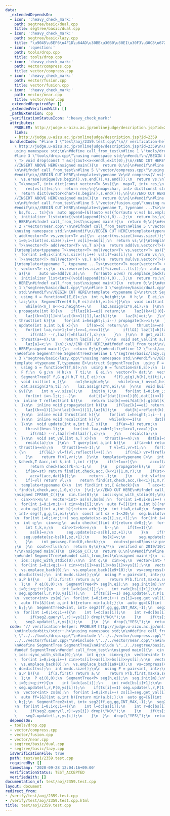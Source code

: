 ```yaml
---
data:
  _extendedDependsOn:
  - icon: ':heavy_check_mark:'
    path: segtree/basic/dual.cpp
    title: segtree/basic/dual.cpp
  - icon: ':heavy_check_mark:'
    path: segtree/basic/lazy.cpp
    title: "\u9045\u5EF6\u4F1D\u64AD\u30BB\u30B0\u30E1\u30F3\u30C8\u6728"
  - icon: ':question:'
    path: tools/drop.cpp
    title: tools/drop.cpp
  - icon: ':heavy_check_mark:'
    path: vector/compress.cpp
    title: vector/compress.cpp
  - icon: ':heavy_check_mark:'
    path: vector/fusion.cpp
    title: vector/fusion.cpp
  - icon: ':heavy_check_mark:'
    path: vector/near.cpp
    title: vector/near.cpp
  _extendedRequiredBy: []
  _extendedVerifiedWith: []
  _pathExtension: cpp
  _verificationStatusIcon: ':heavy_check_mark:'
  attributes:
    PROBLEM: http://judge.u-aizu.ac.jp/onlinejudge/description.jsp?id=2359
    links:
    - http://judge.u-aizu.ac.jp/onlinejudge/description.jsp?id=2359
  bundledCode: "#line 1 \"test/aoj/2359.test.cpp\"\n// verification-helper: PROBLEM\
    \ http://judge.u-aizu.ac.jp/onlinejudge/description.jsp?id=2359\n\n#include<bits/stdc++.h>\n\
    using namespace std;\n\n#define call_from_test\n#line 1 \"tools/drop.cpp\"\n\n\
    #line 3 \"tools/drop.cpp\"\nusing namespace std;\n#endif\n//BEGIN CUT HERE\ntemplate<typename\
    \ T> void drop(const T &x){cout<<x<<endl;exit(0);}\n//END CUT HERE\n#ifndef call_from_test\n\
    //INSERT ABOVE HERE\nsigned main(){\n  return 0;\n}\n#endif\n#line 2 \"vector/compress.cpp\"\
    \n\n#ifndef call_from_test\n#line 5 \"vector/compress.cpp\"\nusing namespace std;\n\
    #endif\n\n//BEGIN CUT HERE\ntemplate<typename V>\nV compress(V vs){\n  sort(vs.begin(),vs.end());\n\
    \  vs.erase(unique(vs.begin(),vs.end()),vs.end());\n  return vs;\n}\ntemplate<typename\
    \ T>\nmap<T, int> dict(const vector<T> &vs){\n  map<T, int> res;\n  for(int i=0;i<(int)vs.size();i++)\n\
    \    res[vs[i]]=i;\n  return res;\n}\nmap<char, int> dict(const string &s){\n\
    \  return dict(vector<char>(s.begin(),s.end()));\n}\n//END CUT HERE\n#ifndef call_from_test\n\
    //INSERT ABOVE HERE\nsigned main(){\n  return 0;\n}\n#endif\n#line 2 \"vector/fusion.cpp\"\
    \n\n#ifndef call_from_test\n#line 5 \"vector/fusion.cpp\"\nusing namespace std;\n\
    #endif\n\n//BEGIN CUT HERE\ntemplate<typename T, typename ...Ts>\nvector<T> fusion(vector<T>\
    \ bs,Ts... ts){\n  auto append=[&](auto vs){for(auto v:vs) bs.emplace_back(v);};\n\
    \  initializer_list<int>{(void(append(ts)),0)...};\n  return bs;\n}\n//END CUT\
    \ HERE\n#ifndef call_from_test\nsigned main(){\n  return 0;\n}\n#endif\n#line\
    \ 2 \"vector/near.cpp\"\n\n#ifndef call_from_test\n#line 5 \"vector/near.cpp\"\
    \nusing namespace std;\n\n#endif\n//BEGIN CUT HERE\ntemplate<typename T>\nvector<T>\
    \ add(vector<T> vs,vector<T> as){\n  assert(vs.size()==as.size());\n  for(int\
    \ i=0;i<(int)vs.size();i++) vs[i]+=as[i];\n  return vs;\n}\ntemplate<typename\
    \ T>\nvector<T> add(vector<T> vs,T a){\n  return add(vs,vector<T>(vs.size(),a));\n\
    }\ntemplate<typename T>\nvector<T> mul(vector<T> vs,vector<T> as){\n  assert(vs.size()==as.size());\n\
    \  for(int i=0;i<(int)vs.size();i++) vs[i]*=as[i];\n  return vs;\n}\ntemplate<typename\
    \ T>\nvector<T> mul(vector<T> vs,T a){\n  return mul(vs,vector<T>(vs.size(),a));\n\
    }\ntemplate<typename T, typename ...Ts>\nvector<T> near(vector<T> vs,Ts... ts){\n\
    \  vector<T> rs;\n  rs.reserve(vs.size()*sizeof...(ts));\n  auto append=[&](auto\
    \ a){\n    auto ws=add(vs,a);\n    for(auto w:ws) rs.emplace_back(w);\n  };\n\
    \  initializer_list<int>{(void(append(ts)),0)...};\n  return rs;\n}\n//END CUT\
    \ HERE\n#ifndef call_from_test\nsigned main(){\n  return 0;\n}\n#endif\n#line\
    \ 1 \"segtree/basic/dual.cpp\"\n\n#line 3 \"segtree/basic/dual.cpp\"\nusing namespace\
    \ std;\n#endif\n//BEGIN CUT HERE\ntemplate <typename E>\nstruct SegmentTree{\n\
    \  using H = function<E(E,E)>;\n  int n,height;\n  H h;\n  E ei;\n  vector<E>\
    \ laz;\n\n  SegmentTree(H h,E ei):h(h),ei(ei){}\n\n  void init(int n_){\n    n=1;height=0;\n\
    \    while(n<n_) n<<=1,height++;\n    laz.assign(2*n,ei);\n  }\n\n  inline void\
    \ propagate(int k){\n    if(laz[k]==ei) return;\n    laz[(k<<1)|0]=h(laz[(k<<1)|0],laz[k]);\n\
    \    laz[(k<<1)|1]=h(laz[(k<<1)|1],laz[k]);\n    laz[k]=ei;\n  }\n\n  inline void\
    \ thrust(int k){\n    for(int i=height;i;i--) propagate(k>>i);\n  }\n\n  void\
    \ update(int a,int b,E x){\n    if(a>=b) return;\n    thrust(a+=n);\n    thrust(b+=n-1);\n\
    \    for(int l=a,r=b+1;l<r;l>>=1,r>>=1){\n      if(l&1) laz[l]=h(laz[l],x),l++;\n\
    \      if(r&1) --r,laz[r]=h(laz[r],x);\n    }\n  }\n\n  E get_val(int a){\n  \
    \  thrust(a+=n);\n    return laz[a];\n  }\n\n  void set_val(int a,E x){\n    thrust(a+=n);\n\
    \    laz[a]=x;\n  }\n};\n//END CUT HERE\n#ifndef call_from_test\n//INSERT ABOVE\
    \ HERE\nsigned main(){\n  return 0;\n}\n#endif\n#line 12 \"test/aoj/2359.test.cpp\"\
    \n#define SegmentTree SegmentTree2\n#line 1 \"segtree/basic/lazy.cpp\"\n\n#line\
    \ 3 \"segtree/basic/lazy.cpp\"\nusing namespace std;\n#endif\n//BEGIN CUT HERE\n\
    template <typename T,typename E>\nstruct SegmentTree{\n  using F = function<T(T,T)>;\n\
    \  using G = function<T(T,E)>;\n  using H = function<E(E,E)>;\n  int n,height;\n\
    \  F f;\n  G g;\n  H h;\n  T ti;\n  E ei;\n  vector<T> dat;\n  vector<E> laz;\n\
    \  SegmentTree(F f,G g,H h,T ti,E ei):\n    f(f),g(g),h(h),ti(ti),ei(ei){}\n\n\
    \  void init(int n_){\n    n=1;height=0;\n    while(n<n_) n<<=1,height++;\n  \
    \  dat.assign(2*n,ti);\n    laz.assign(2*n,ei);\n  }\n\n  void build(const vector<T>\
    \ &v){\n    int n_=v.size();\n    init(n_);\n    for(int i=0;i<n_;i++) dat[n+i]=v[i];\n\
    \    for(int i=n-1;i;i--)\n      dat[i]=f(dat[(i<<1)|0],dat[(i<<1)|1]);\n  }\n\
    \n  inline T reflect(int k){\n    return laz[k]==ei?dat[k]:g(dat[k],laz[k]);\n\
    \  }\n\n  inline void propagate(int k){\n    if(laz[k]==ei) return;\n    laz[(k<<1)|0]=h(laz[(k<<1)|0],laz[k]);\n\
    \    laz[(k<<1)|1]=h(laz[(k<<1)|1],laz[k]);\n    dat[k]=reflect(k);\n    laz[k]=ei;\n\
    \  }\n\n  inline void thrust(int k){\n    for(int i=height;i;i--) propagate(k>>i);\n\
    \  }\n\n  inline void recalc(int k){\n    while(k>>=1)\n      dat[k]=f(reflect((k<<1)|0),reflect((k<<1)|1));\n\
    \  }\n\n  void update(int a,int b,E x){\n    if(a>=b) return;\n    thrust(a+=n);\n\
    \    thrust(b+=n-1);\n    for(int l=a,r=b+1;l<r;l>>=1,r>>=1){\n      if(l&1) laz[l]=h(laz[l],x),l++;\n\
    \      if(r&1) --r,laz[r]=h(laz[r],x);\n    }\n    recalc(a);\n    recalc(b);\n\
    \  }\n\n  void set_val(int a,T x){\n    thrust(a+=n);\n    dat[a]=x;laz[a]=ei;\n\
    \    recalc(a);\n  }\n\n  T query(int a,int b){\n    if(a>=b) return ti;\n   \
    \ thrust(a+=n);\n    thrust(b+=n-1);\n    T vl=ti,vr=ti;\n    for(int l=a,r=b+1;l<r;l>>=1,r>>=1)\
    \ {\n      if(l&1) vl=f(vl,reflect(l++));\n      if(r&1) vr=f(reflect(--r),vr);\n\
    \    }\n    return f(vl,vr);\n  }\n\n  template<typename C>\n  int find(int st,C\
    \ &check,T &acc,int k,int l,int r){\n    if(l+1==r){\n      acc=f(acc,reflect(k));\n\
    \      return check(acc)?k-n:-1;\n    }\n    propagate(k);\n    int m=(l+r)>>1;\n\
    \    if(m<=st) return find(st,check,acc,(k<<1)|1,m,r);\n    if(st<=l&&!check(f(acc,dat[k]))){\n\
    \      acc=f(acc,dat[k]);\n      return -1;\n    }\n    int vl=find(st,check,acc,(k<<1)|0,l,m);\n\
    \    if(~vl) return vl;\n    return find(st,check,acc,(k<<1)|1,m,r);\n  }\n\n\
    \  template<typename C>\n  int find(int st,C &check){\n    T acc=ti;\n    return\
    \ find(st,check,acc,1,0,n);\n  }\n};\n//END CUT HERE\n#ifndef call_from_test\n\
    \nsigned CFR569_C(){\n  cin.tie(0);\n  ios::sync_with_stdio(0);\n\n  int n,m;\n\
    \  cin>>n>>m;\n  vector<int> as(n),bs(m);\n  for(int i=0;i<n;i++) cin>>as[i];\n\
    \  for(int i=0;i<m;i++) cin>>bs[i];\n\n  auto f=[](int a,int b){return max(a,b);};\n\
    \  auto g=[](int a,int b){return a+b;};\n  int ti=0,ei=0;\n  SegmentTree<int,\
    \ int> seg(f,g,g,ti,ei);\n\n  const int sz = 1<<20;\n  seg.build(vector<int>(sz,0));\n\
    \n  for(int i=0;i<n;i++) seg.update(sz-as[i],sz,+1);\n  for(int i=0;i<m;i++) seg.update(sz-bs[i],sz,-1);\n\
    \n  int q;\n  cin>>q;\n  auto check=[](int d){return d>0;};\n  for(int i=0;i<q;i++){\n\
    \    int t,k,v;\n    cin>>t>>k>>v;\n    k--;\n    if(t==1){\n      seg.update(sz-as[k],sz,-1);\n\
    \      as[k]=v;\n      seg.update(sz-as[k],sz,+1);\n    }\n    if(t==2){\n   \
    \   seg.update(sz-bs[k],sz,+1);\n      bs[k]=v;\n      seg.update(sz-bs[k],sz,-1);\n\
    \    }\n    int pos=seg.find(0,check);\n    cout<<(pos<0?pos:sz-pos)<<\"\\n\"\
    ;\n  }\n  cout<<flush;\n  return 0;\n}\n/*\n  verified on 2019/10/28\n  https://codeforces.com/contest/1179/problem/C\n\
    */\n\nsigned main(){\n  CFR569_C();\n  return 0;\n}\n#endif\n#line 14 \"test/aoj/2359.test.cpp\"\
    \n#undef SegmentTree\n#undef call_from_test\n\nsigned main(){\n  cin.tie(0);\n\
    \  ios::sync_with_stdio(0);\n\n  int q;\n  cin>>q;\n  vector<int> ts(q),as(q),bs(q),ys(q);\n\
    \  for(int i=0;i<q;i++) cin>>ts[i]>>as[i]>>bs[i]>>ys[i];\n\n  vector<int> vs=near(fusion(as,bs),-1,0,1);\n\
    \  vs.emplace_back(0);\n  vs.emplace_back(1e9+10);\n  vs=compress(vs);\n  auto\
    \ dc=dict(vs);\n  int m=dc.size();\n\n  using P = pair<int, int>;\n  auto h=[&](P\
    \ a,P b){\n    if(a.first) return a;\n    return P(b.first,max(a.second,b.second));\n\
    \  };\n  P ei(0,0);\n  SegmentTree<P> seg(h,ei);\n  seg.init(m);\n\n  for(int\
    \ i=0;i<q;i++){\n    int l=dc[as[i]];\n    int r=dc[bs[i]+1];\n\n    if(ts[i]==0)\
    \ seg.update(l,r,P(0,ys[i]));\n    if(ts[i]==1) seg.update(l,r,P(1,0));\n  }\n\
    \n  vector<int> zs(m);\n  for(int i=0;i<m;i++) zs[i]=seg.get_val(i).second;\n\n\
    \  auto ff=[&](int a,int b){return min(a,b);};\n  auto gg=[&](int  ,int b){return\
    \ b;};\n  SegmentTree2<int, int> seg2(ff,gg,gg,INT_MAX,-1);\n  seg2.build(zs);\n\
    \n  for(int i=0;i<q;i++){\n    int l=dc[as[i]];\n    int r=dc[bs[i]+1];\n    if(ts[i]==0){\n\
    \      if(seg2.query(l,r)!=ys[i]) drop(\"NO\");\n    }\n    if(ts[i]==1){\n  \
    \    seg2.update(l,r,ys[i]);\n    }\n  }\n  drop(\"YES\");\n  return 0;\n}\n"
  code: "// verification-helper: PROBLEM http://judge.u-aizu.ac.jp/onlinejudge/description.jsp?id=2359\n\
    \n#include<bits/stdc++.h>\nusing namespace std;\n\n#define call_from_test\n#include\
    \ \"../../tools/drop.cpp\"\n#include \"../../vector/compress.cpp\"\n#include \"\
    ../../vector/fusion.cpp\"\n#include \"../../vector/near.cpp\"\n#include \"../../segtree/basic/dual.cpp\"\
    \n#define SegmentTree SegmentTree2\n#include \"../../segtree/basic/lazy.cpp\"\n\
    #undef SegmentTree\n#undef call_from_test\n\nsigned main(){\n  cin.tie(0);\n \
    \ ios::sync_with_stdio(0);\n\n  int q;\n  cin>>q;\n  vector<int> ts(q),as(q),bs(q),ys(q);\n\
    \  for(int i=0;i<q;i++) cin>>ts[i]>>as[i]>>bs[i]>>ys[i];\n\n  vector<int> vs=near(fusion(as,bs),-1,0,1);\n\
    \  vs.emplace_back(0);\n  vs.emplace_back(1e9+10);\n  vs=compress(vs);\n  auto\
    \ dc=dict(vs);\n  int m=dc.size();\n\n  using P = pair<int, int>;\n  auto h=[&](P\
    \ a,P b){\n    if(a.first) return a;\n    return P(b.first,max(a.second,b.second));\n\
    \  };\n  P ei(0,0);\n  SegmentTree<P> seg(h,ei);\n  seg.init(m);\n\n  for(int\
    \ i=0;i<q;i++){\n    int l=dc[as[i]];\n    int r=dc[bs[i]+1];\n\n    if(ts[i]==0)\
    \ seg.update(l,r,P(0,ys[i]));\n    if(ts[i]==1) seg.update(l,r,P(1,0));\n  }\n\
    \n  vector<int> zs(m);\n  for(int i=0;i<m;i++) zs[i]=seg.get_val(i).second;\n\n\
    \  auto ff=[&](int a,int b){return min(a,b);};\n  auto gg=[&](int  ,int b){return\
    \ b;};\n  SegmentTree2<int, int> seg2(ff,gg,gg,INT_MAX,-1);\n  seg2.build(zs);\n\
    \n  for(int i=0;i<q;i++){\n    int l=dc[as[i]];\n    int r=dc[bs[i]+1];\n    if(ts[i]==0){\n\
    \      if(seg2.query(l,r)!=ys[i]) drop(\"NO\");\n    }\n    if(ts[i]==1){\n  \
    \    seg2.update(l,r,ys[i]);\n    }\n  }\n  drop(\"YES\");\n  return 0;\n}\n"
  dependsOn:
  - tools/drop.cpp
  - vector/compress.cpp
  - vector/fusion.cpp
  - vector/near.cpp
  - segtree/basic/dual.cpp
  - segtree/basic/lazy.cpp
  isVerificationFile: true
  path: test/aoj/2359.test.cpp
  requiredBy: []
  timestamp: '2020-09-28 12:04:16+09:00'
  verificationStatus: TEST_ACCEPTED
  verifiedWith: []
documentation_of: test/aoj/2359.test.cpp
layout: document
redirect_from:
- /verify/test/aoj/2359.test.cpp
- /verify/test/aoj/2359.test.cpp.html
title: test/aoj/2359.test.cpp
---
```


